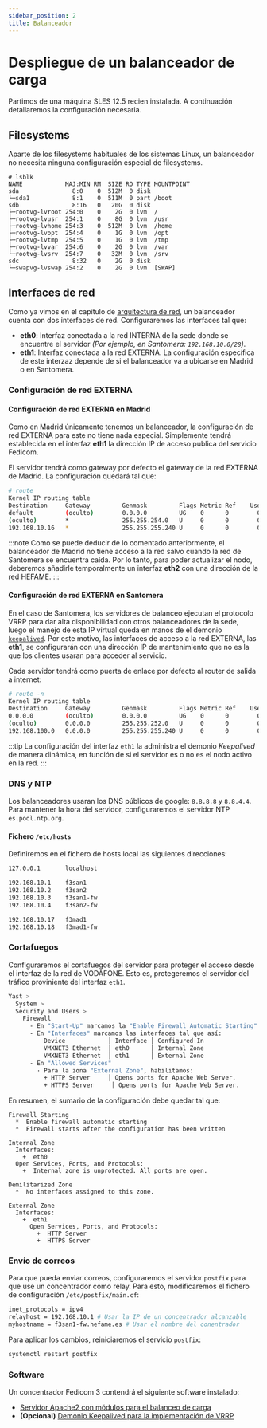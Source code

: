```yaml
---
sidebar_position: 2
title: Balanceador
---
```


# Despliegue de un balanceador de carga
Partimos de una máquina SLES 12.5 recien instalada. A continuación detallaremos la configuración necesaria.

## Filesystems
Aparte de los filesystems habituales de los sistemas Linux, un balanceador no necesita ninguna configuración especial de filesystems.

```
# lsblk
NAME            MAJ:MIN RM  SIZE RO TYPE MOUNTPOINT
sda               8:0    0  512M  0 disk
└─sda1            8:1    0  511M  0 part /boot
sdb               8:16   0   20G  0 disk
├─rootvg-lvroot 254:0    0    2G  0 lvm  /
├─rootvg-lvusr  254:1    0    8G  0 lvm  /usr
├─rootvg-lvhome 254:3    0  512M  0 lvm  /home
├─rootvg-lvopt  254:4    0    1G  0 lvm  /opt
├─rootvg-lvtmp  254:5    0    1G  0 lvm  /tmp
├─rootvg-lvvar  254:6    0    2G  0 lvm  /var
└─rootvg-lvsrv  254:7    0   32M  0 lvm  /srv
sdc               8:32   0    2G  0 disk
└─swapvg-lvswap 254:2    0    2G  0 lvm  [SWAP]
```


## Interfaces de red
Como ya vimos en el capítulo de [arquitectura de red](/docs/sistemas/arquitectura/red), un balanceador cuenta con dos interfaces de red.
Configuraremos las interfaces tal que:
- **eth0**: Interfaz conectada a la red INTERNA de la sede donde se encuentre el servidor *(Por ejemplo, en Santomera: `192.168.10.0/28`)*. 
- **eth1**: Interfaz conectada a la red EXTERNA. La configuración específica de este interzaz depende de si el balanceador va a ubicarse en Madrid o en Santomera. 

### Configuración de red EXTERNA
#### Configuración de red EXTERNA en Madrid
Como en Madrid únicamente tenemos un balanceador, la configuración de red EXTERNA para este no tiene nada especial. Simplemente tendrá establecida en el interfaz **eth1** la dirección IP de acceso publica del servicio Fedicom.

El servidor tendrá como gateway por defecto el gateway de la red EXTERNA de Madrid. La configuración quedará tal que:

```bash
# route
Kernel IP routing table
Destination     Gateway         Genmask         Flags Metric Ref    Use Iface
default         (oculto)        0.0.0.0         UG    0      0        0 eth1
(oculto)        *               255.255.254.0   U     0      0        0 eth1
192.168.10.16   *               255.255.255.240 U     0      0        0 eth0
```


:::note
Como se puede deducir de lo comentado anteriormente, el balanceador de Madrid no tiene acceso a la red salvo cuando la red de Santomera se encuentra caída. Por lo tanto, para poder actualizar el nodo, deberemos añadirle temporalmente un interfaz **eth2** con una dirección de la red HEFAME.
:::

#### Configuración de red EXTERNA en Santomera
En el caso de Santomera, los servidores de balanceo ejecutan el protocolo VRRP para dar alta disponibilidad con otros balanceadores de la sede, luego el manejo de esta IP virtual queda en manos de el demonio [`keepalived`](/docs/sistemas/haslb/keepalived). Por este motivo, las interfaces de acceso a la red EXTERNA, las **eth1**, se configurarán con una dirección IP de mantenimiento que no es la que los clientes usaran para acceder al servicio.

Cada servidor tendrá como puerta de enlace por defecto al router de salida a internet:

```bash
# route -n
Kernel IP routing table
Destination     Gateway         Genmask         Flags Metric Ref    Use Iface
0.0.0.0         (oculto)        0.0.0.0         UG    0      0        0 eth1
(oculto)        0.0.0.0         255.255.252.0   U     0      0        0 eth1
192.168.100.0   0.0.0.0         255.255.255.240 U     0      0        0 eth0

```
:::tip
La configuración del interfaz `eth1` la administra el demonio *Keepalived* de manera dinámica, en función de si el servidor es o no es el nodo activo en la red.
:::


### DNS y NTP
Los balanceadores usaran los DNS públicos de google: `8.8.8.8` y `8.8.4.4`.
Para mantener la hora del servidor, configuraremos el servidor NTP `es.pool.ntp.org`.



#### Fichero `/etc/hosts`

Definiremos en el fichero de hosts local las siguientes direcciones:

```bash
127.0.0.1       localhost

192.168.10.1    f3san1
192.168.10.2    f3san2
192.168.10.3    f3san1-fw
192.168.10.4    f3san2-fw

192.168.10.17   f3mad1
192.168.10.18   f3mad1-fw
```



### Cortafuegos
Configuraremos el cortafuegos del servidor para proteger el acceso desde el interfaz de la red de VODAFONE. Esto es, protegeremos el servidor del tráfico proviniente del interfaz `eth1`.


```bash
Yast > 
  System > 
  Security and Users > 
    Firewall
      - En "Start-Up" marcamos la "Enable Firewall Automatic Starting"
      - En "Interfaces" marcamos las interfaces tal que así:
          Device            │ Interface │ Configured In
          VMXNET3 Ethernet  │ eth0      │ Internal Zone
          VMXNET3 Ethernet  │ eth1      │ External Zone
      - En "Allowed Services"
        · Para la zona "External Zone", habilitamos:
          + HTTP Server     │ Opens ports for Apache Web Server.   
          + HTTPS Server     │ Opens ports for Apache Web Server.     
```

En resumen, el sumario de la configuración debe quedar tal que:

```
Firewall Starting
  *  Enable firewall automatic starting
  *  Firewall starts after the configuration has been written

Internal Zone
  Interfaces:
    +  eth0
  Open Services, Ports, and Protocols:
    +  Internal zone is unprotected. All ports are open.
    
Demilitarized Zone
  *  No interfaces assigned to this zone.
  
External Zone
  Interfaces:
    +  eth1
      Open Services, Ports, and Protocols:
        +  HTTP Server
        +  HTTPS Server
```

### Envío de correos
Para que pueda enviar correos, configuraremos el servidor `postfix` para que use un concentrador como relay. Para esto, modificaremos el fichero de configuración `/etc/postfix/main.cf`:

```bash
inet_protocols = ipv4
relayhost = 192.168.10.1 # Usar la IP de un concentrador alcanzable
myhostname = f3san1-fw.hefame.es # Usar el nombre del conentrador
```

Para aplicar los cambios, reiniciaremos el servicio `postfix`:

```bash
systemctl restart postfix
```

### Software
Un concentrador Fedicom 3 contendrá el siguiente software instalado:

- [Servidor Apache2 con módulos para el balanceo de carga](/docs/sistemas/haslb/apache2)
- **(Opcional)** [Demonio Keepalived para la implementación de VRRP](/docs/sistemas/haslb/keepalived)

